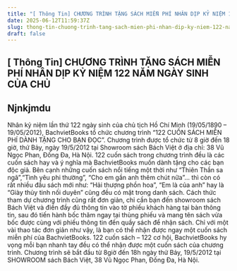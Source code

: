 ```yaml
---
title: "[ Thông Tin] CHƯƠNG TRÌNH TẶNG SÁCH MIỄN PHÍ NHÂN DỊP KỶ NIỆM 122 NĂM NGÀY SINH CỦA CHỦ"
date: 2025-06-12T11:59:37Z
slug: thong-tin-chuong-trinh-tang-sach-mien-phi-nhan-dip-ky-niem-122-nam-ngay-sinh-cua-chu
draft: false
---
```


## [ Thông Tin] CHƯƠNG TRÌNH TẶNG SÁCH MIỄN PHÍ NHÂN DỊP KỶ NIỆM 122 NĂM NGÀY SINH CỦA CHỦ

## Njnkjmdu

Nhân kỷ niệm lần thứ 122 ngày sinh của chủ tịch Hồ Chí Minh (19/05/1890 – 19/05/2012), BachvietBooks tổ chức chương trình “122 CUỐN SÁCH MIỄN PHÍ DÀNH TẶNG CHO BẠN ĐỌC”. Chương trình được tổ chức từ 8 giờ đến 18 giờ, thứ Bảy, ngày 19/5/2012 tại Showroom sách Bách Việt ở địa chỉ: 38 Vũ Ngọc Phan, Đống Đa, Hà Nội.         122 cuốn sách trong chương trình đều là các cuốn sách hay và ý nghĩa mà BachvietBooks muốn dành tặng cho các bạn độc giả. Bên cạnh những cuốn sách nổi tiếng một thời như “Thiên Thần sa ngã”,“Tình yêu phi thường”, “Cho em gần anh thêm chút nữa”… thì còn có rất nhiều đầu sách mới như: “Hải thượng phồn hoa”, “Em là của anh” hay là “Giày thủy tinh nối duyên” cũng đều có mặt trong danh sách.         Cách thức tham dự chương trình cũng rất đơn giản, chỉ cần bạn đến showroom sách Bách Việt và điền đầy đủ thông tin vào tờ phiếu khách hàng tại bàn thông tin, sau đó tiến hành bốc thăm ngay tại thùng phiếu và mang tên sách vừa bốc được cùng với phiếu thông tin đến quầy sách để nhận sách. Chỉ với một vài thao tác đơn giản như vậy, là bạn có thể nhận được ngay một cuốn sách miễn phí của BachvietBooks.        122 cuốn sách – 122 cơ hội, BachvietBooks hy vọng mỗi bạn nhanh tay đều có thể  nhận được một cuốn sách của chương trình. Chương trình sẽ bắt đầu từ 8giờ đến 18h ngày thử Bảy, 19/5/2012 tại SHOWROOM sách Bách Việt, 38 Vũ Ngọc Phan, Đống Đa, Hà Nội.